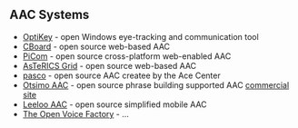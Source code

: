 ## AAC Systems

- [OptiKey](https://github.com/OptiKey/OptiKey/wiki) - open Windows eye-tracking and communication tool
- [CBoard](https://www.cboard.io/) - open source web-based AAC
- [PiCom](https://www.sensoryapphouse.com/getpicom/) - open source cross-platform web-enabled AAC
- [AsTeRICS Grid](https://grid.asterics.eu/#welcome) - open source web-based AAC
- [pasco](https://acecentre.github.io/pasco/) - open source AAC createe by the Ace Center
- [Otsimo AAC](http://github.com/otsimo/aac) - open source phrase building supported AAC [commercial site](https://otsimo.com/en/game/aac/)
- [Leeloo AAC](https://github.com/btk/aac-native) - open source simplified mobile AAC
- [The Open Voice Factory](https://theopenvoicefactory.org/) - ...